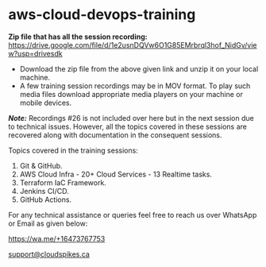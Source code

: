 # aws-cloud-devops-training

**Zip file that has all the session recording:**
https://drive.google.com/file/d/1e2usnDQVw6O1G85EMrbrql3hof_NidGv/view?usp=drivesdk

- Download the zip file from the above given link and unzip it on your local machine.
- A few training session recordings may be in MOV format. To play such media files download appropriate media players on your machine or mobile devices.

_**Note:**_ Recordings #26 is not included over here but in the next session due to technical issues. However, all the topics covered in these sessions are recovered along with documentation in the consequent sessions.


Topics covered in the training sessions:

1. Git & GitHub.
2. AWS Cloud Infra - 20+ Cloud Services - 13 Realtime tasks.
3. Terraform IaC Framework.
4. Jenkins CI/CD.
5. GitHub Actions.

For any technical assistance or queries feel free to reach us over WhatsApp or Email as given below:

https://wa.me/+16473767753

support@cloudspikes.ca
